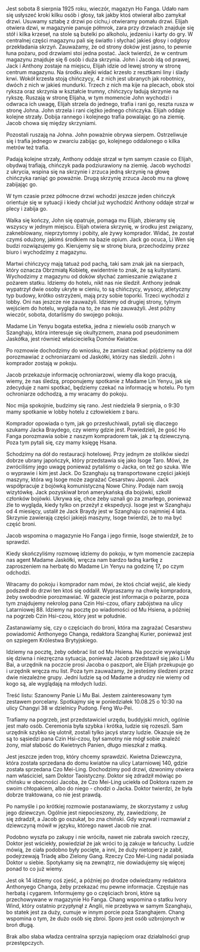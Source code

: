 Jest sobota 8 sierpnia 1925 roku, wieczór, magazyn Ho Fanga.
Udało nam się usłyszeć kroki kilku osób i głosy, tak jakby ktoś otwierał albo zamykał drzwi. Usuwamy sztabę z drzwi po cichu,i otwieramy pomału drzwi. Elijah otwiera dzwi, w magazynie panuje półmrok, zara przy drzwiach znajduje się stół i kilka krzeseł, na stole są butelki po alkoholu, jedzeniu i karty do gry.
W centralnej części magazynu pali się światło i słychać jakieś głosy i odgłosy przekładania skrzyń. Zauważamy, że od strony doków jest jasno, to pewnie łuna pożaru, pod drzwiami stoi jedna postać. Jack twierdzi, że w centrum magazynu znajduje się 6 osób i duża skrzynia.
John i Jacob idą od prawej, Jack i Anthony zostaje na miejscu, Elijah idzie od lewej strony w stronę centrum magazynu. Na środku alejki widać krzesło z resztkami liny i ślady krwi. Wokół krzesła stoją chińczycy, 4 z nich jest ubranych jak robotnicy, dwóch z nich w jakieś mundurki. Trzech z nich ma kije na plecach, obok stoi ryksza oraz skrzynia w kształcie trumny, chińczycy ładują skrzynie na rykszę.
Ruszają w stronę Elijaha, w tym momencie John wychodzi i odwraca ich uwagę, Elijah strzela do jednego, trafia i rani go, reszta rusza w stronę Johna. John strzela i rani ciężko jednego chińczyka.
Elijah oddaje kolejne strzały. Dobija rannego i kolejnego trafia powalając go na ziemię.
Jacob chowa się między skrzyniami.

Pozostali ruszają na Johna. John poważnie obrywa sierpem. Ostrzeliwuje się i trafia jednego w zwarciu zabijąc go, kolejnego oddalonego o kilka metrów też trafia.

Padają kolejne strzały, Anthony oddaje strzał w tym samym czasie co Elijah, obydwaj trafiają, chińczyk pada podziurawiony na ziemię.
Jacob wychodzi z ukrycia, wspina się na skrzynie i zrzuca jedną skrzynię na głowę chińczyka raniąć go poważnie. Drugą skrzynię zrzuca Jacob mu na głowę zabijając go.

W tym czasie przez północne drzwi wchodzi jeszcze jeden chińczyk orientuje się w sytuacji i kiedy chciał już wychodzić Anthony oddaje strzał w plecy i zabija go.

Walka się kończy, John się opatruje, pomaga mu Elijah, zbieramy się wszyscy w jednym miejscu.
Elijah otwiera skrzynię, w środku jest związany, zakneblowany, nieprzytomny i pobity, ale żywy komprador. Widać, że został czymś odużony, jakimś środkiem na bazie opium. Jack go ocuca, Li Wen się budzi rozwiązujemy go. Kierujemy się w stronę biura, przechodzimy przez biuro i wychodzimy z magazynu.

Martwi chińczycy mają tatuaż pod pachą, taki sam znak jak na sierpach, który oznacza Obrzmiałą Kobietę, ewidentnie to znak, że są kultystami.
Wychodzimy z magazynu od doków słychać zamieszanie związane z pożarem statku. Idziemy do hotelu, nikt nas nie śledził. Anthony jednak wypatrzył dwie osoby ukryte w cieniu, to są chińczycy, wysocy, atletyczny typ budowy, krótko ostrzyżeni, mają przy sobie toporki. Trzeci wychodzi z lobby. Oni nas jeszcze nie zauważyli.
Idziemy od drugiej strony, tylnym wejściem do hotelu, wygląda na to, że nas nie zauważyli. Jest późny wieczór, sobota, dotarliśmy do swojego pokoju.

Madame Lin Yenyu bogata estetka, jedna z niewielu osób znanych w Szanghaju, która interesuje się okultyzmem, znana pod pseudonimem Jaskółka, jest również właściecielką Domów Kwiatów.

Po rozmowie dochodzimy do wniosku, że zamiast czekać pójdziemy na dół porozmawiać z ochroniarzami od Jaskółki, którzy nas śledzili.
John i komprador zostają w pokoju.

Jacob przekazuje informację ochroniarzowi, wiemy dla kogo pracują, wiemy, że nas śledzą, proponujemy spotkanie z Madame Lin Yenyu, jak się zdecyduje z nami spotkać, będziemy czekać na informację w hotelu. Po tym ochroniarze odchodzą, a my wracamy do pokoju.

Noc mija spokojnie, budzimy się rano. Jest niedziela 9 sierpnia, o 9:30 mamy spotkanie w lobby hotelu z człowiekiem z baru.

Komprador opowiada o tym, jak go przesłuchiwali, pytali się dlaczego szukamy Jacka Braydego, czy wiemy gdzie jest. Powiedzieli, że gość Ho Fanga porozmawia sobie z naszym kompradorem tak, jak z tą dziewczyną.
Poza tym pytali się, czy mamy księgę Hsana.

Schodzimy na dół do restauracji hotelowej. Przy jednym ze stolików siedzi dobrze ubrany japończyk, który przedstawia się jako Isoge Taro.
Mówi, że zwróciliśmy jego uwagę ponieważ pytaliśmy o Jacka, on też go szuka. Wie o wyprawie i kim jest Jack.
Do Szanghaju są transportowane części jakiejś maszyny, która wg Isoge może zagrażać Cesarstwu Japonii. Jack współpracuje z bojówką komunistyczną Nowe Chiny. Podaje nam swoją wizytówkę.
Jack pozyskiwał broń amerykańską dla bojówki, szkolił członków bojówki. Ukrywa się, chce żeby uznali go za zmarłego, ponieważ źle to wygląda, kiedy tylko on przeżył z ekspedycji.
Isoge jest w Szanghaju od 4 miesięcy, ustalił że Jack Braydy jest w Szanghaju co najmniej 4 lata.
Skrzynie zawierają części jakiejś maszyny, Isoge twierdzi, że to ma być część broni.

Jacob wspomina o magazynie Ho Fanga i jego firmie, Isoge stwierdził, że to sprawdzi.

Kiedy skończyliśmy rozmowę idziemy do pokoju, w tym momencie zaczepia nas agent Madame Jaskółki, wręcza nam bardzo ładną kartkę z zaproszeniem na herbatę do Madame Lin Yenyu na godzinę 17, po czym odchodzi.

Wracamy do pokoju i komprador nam mówi, że ktoś chciał wejść, ale kiedy podszedł do drzwi ten ktoś się oddalił.
Wypraszamy na chwilę kompradora, żeby swobodnie porozmawiać. W gazecie jest informacja o pożarze, poza tym znajdujemy nekrolog pana Czin Hsi-czou, ofiary zabójstwa na ulicy Latarniowej 88. Idziemy na pocztę po wiadomości od Mu Hsiena, a później na pogrzeb Czin Hsi-czou, który jest w południe.

Zastanawiamy się, czy o częściach do broni, która ma zagrażać Cesarstwu powiadomić Anthonyego Changa, redaktora Szanghaj Kurier, ponieważ jest on szpiegem Królestwa Brytyjskiego.

Idziemy na pocztę, żeby odebrać list od Mu Hsiena. Na poczcie wywiązuje się dziwna i niezręczna sytuacja, ponieważ Jacob przedstawił się jako Li Mu Bai, a urzędnik na poczcie prosi Jacoba o paszport, ale Elijah przekupuje go i urzędnik wręcza mu list.
Poza tym zauważamy, że jesteśmy śledzeni przez dwie niezależne grupy. Jedni ludzie są od Madame a drudzy nie wiemy od kogo są, ale wyglądają na młodych ludzi.

Treść listu:
Szanowny Panie Li Mu Bai.
Jestem zainteresowany tym zestawem porcelany. 
Spotkajmy się w poniedziałek 10.08.25 o 10:30 na ulicy Changyi 38 w dzielnicy Pudong.
Feng Wu-Pei.

Trafiamy na pogrzeb, jest przedstawiciel urzędu, buddyjski mnich, ogólnie jest mało osób. Ceremonia była szybka i krótka, ludzie się rozeszli. Sam urzędnik szybko się ulotnił, zostali tylko jacyś starzy ludzie. Okazuje się że są to sąsiedzi pana Czin Hsi-czou, był samotny nie mógł sobie znaleźć żony, miał słabość do Kwietnych Panien, długo mieszkał z matką.

Jest jeszcze jeden trop, który chcemy sprawdzić. Kwietna Dziewczyna, która została sprzedana do domu kwiatów na ulicy Latarniowej 140, gdzie została sprzedana Czo Mei-Ling. Dochodzimy pod drzwi, dzwonimy otwiera nam właściciel, sam Doktor Taoistyczny.
Doktor się zdradził mówiąc po chińsku w obecności Jacoba, że Czo Mei-Ling uciekła od Doktora razem ze swoim chłopakiem, albo do niego - chodzi o Jacka. Doktor twierdzi, że była dobrze traktowana, co nie jest prawdą.

Po namyśle i po krótkiej rozmowie postanawiamy, że skorzystamy z usług jego dziewczyn. Ogólnie jest niepocieszony, zły, zawiedziony, że się zdradził, a Jacob go oszukał, bo zna chiński. Gdy wzywał i rozmawiał z dziewczyną mówił w języku, którego nawet Jacob nie znał.

Podobno wyszła po zakupy i nie wróciła, nawet nie zabrała swoich rzeczy, Doktor jest wściekły, powiedział że jak wróci to ją zakuje w łańcuchy. Ludzie mówią, że ciała podobno były pocięte, a inni, że duży nietoperz je zabił, podejrzewają Triadę albo Zielony Gang. Rzeczy Czo Mei-Ling nadal posiada Doktor u siebie.
Spotykamy się na zewnątrz, nie dowiadujemy się więcej ponad to co już wiemy.

Jest ok 14 idziemy coś zjeść, a później po drodze odwiedzamy redaktora Anthonyego Changa, żeby przekazać mu pewne informacje.
Częstuje nas herbatą i cygarem.
Informujemy go o częściach broni, które są przechowywane w magazynie Ho Fanga.
Chang wspomina o statku Ivory Wind, który ostatnio przypłynął z Anglii, nie przebywa w samym Szanghaju, bo statek jest za duży, cumuje w innym porcie poza Szanghajem.
Chang wspomina o tym, że dużo osób się zbroi. Sporo jest osób uzbrojonych w broń długą.

Brak albo słaba władza centralna sprzyja napięciom oraz działalności grup przestępczych.


